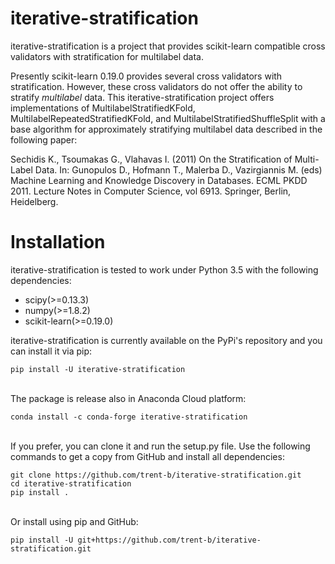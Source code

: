 # iterative-stratification
iterative-stratification is a project that provides scikit-learn compatible cross validators with stratification for multilabel data.

Presently scikit-learn 0.19.0 provides several cross validators with stratification. However, these cross validators do not offer the ability to stratify _multilabel_ data. This iterative-stratification project offers implementations of MultilabelStratifiedKFold, MultilabelRepeatedStratifiedKFold, and MultilabelStratifiedShuffleSplit with a base algorithm for approximately stratifying multilabel data described in the following paper:

Sechidis K., Tsoumakas G., Vlahavas I. (2011) On the Stratification of Multi-Label Data. In: Gunopulos D., Hofmann T., Malerba D., Vazirgiannis M. (eds) Machine Learning and Knowledge Discovery in Databases. ECML PKDD 2011. Lecture Notes in Computer Science, vol 6913. Springer, Berlin, Heidelberg.

# Installation
iterative-stratification is tested to work under Python 3.5 with the following dependencies:
- scipy(>=0.13.3)
- numpy(>=1.8.2)
- scikit-learn(>=0.19.0)

iterative-stratification is currently available on the PyPi's repository and you can install it via pip:
```
pip install -U iterative-stratification
```
\
The package is release also in Anaconda Cloud platform:
```
conda install -c conda-forge iterative-stratification
```
\
If you prefer, you can clone it and run the setup.py file. Use the following commands to get a copy from GitHub and install all dependencies:
```
git clone https://github.com/trent-b/iterative-stratification.git
cd iterative-stratification
pip install .
```
\
Or install using pip and GitHub:
```
pip install -U git+https://github.com/trent-b/iterative-stratification.git
```